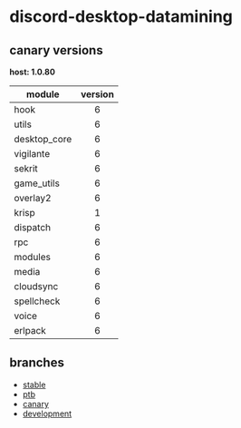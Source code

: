 # discord-desktop-datamining

## canary versions

**host: 1.0.80**

| module | version |
| ------ | :-----: |
| hook | 6 |
| utils | 6 |
| desktop_core | 6 |
| vigilante | 6 |
| sekrit | 6 |
| game_utils | 6 |
| overlay2 | 6 |
| krisp | 1 |
| dispatch | 6 |
| rpc | 6 |
| modules | 6 |
| media | 6 |
| cloudsync | 6 |
| spellcheck | 6 |
| voice | 6 |
| erlpack | 6 |

## branches

- [stable](https://github.com/OpenAsar/discord-desktop-datamining/tree/stable)
- [ptb](https://github.com/OpenAsar/discord-desktop-datamining/tree/ptb)
- [canary](https://github.com/OpenAsar/discord-desktop-datamining/tree/canary)
- [development](https://github.com/OpenAsar/discord-desktop-datamining/tree/development)